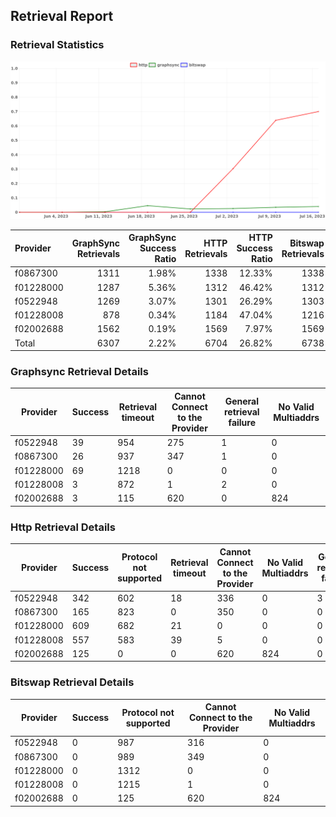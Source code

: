 ## Retrieval Report
### Retrieval Statistics
<img src="https://raw.githubusercontent.com/data-preservation-programs/filplus-checker-assets/main/filecoin-project/filecoin-plus-large-datasets/issues/1625/1689918654329.png"/>

| Provider  | GraphSync Retrievals | GraphSync Success Ratio | HTTP Retrievals | HTTP Success Ratio | Bitswap Retrievals | Bitswap Success Ratio |
| :-------- | -------------------: | ----------------------: | --------------: | -----------------: | -----------------: | --------------------: |
| f0867300  |                 1311 |                   1.98% |            1338 |             12.33% |               1338 |                 0.00% |
| f01228000 |                 1287 |                   5.36% |            1312 |             46.42% |               1312 |                 0.00% |
| f0522948  |                 1269 |                   3.07% |            1301 |             26.29% |               1303 |                 0.00% |
| f01228008 |                  878 |                   0.34% |            1184 |             47.04% |               1216 |                 0.00% |
| f02002688 |                 1562 |                   0.19% |            1569 |              7.97% |               1569 |                 0.00% |
| Total     |                 6307 |                   2.22% |            6704 |             26.82% |               6738 |                 0.00% |

### Graphsync Retrieval Details
| Provider  | Success | Retrieval timeout | Cannot Connect to the Provider | General retrieval failure | No Valid Multiaddrs |
| --------- | ------- | ----------------- | ------------------------------ | ------------------------- | ------------------- |
| f0522948  | 39      | 954               | 275                            | 1                         | 0                   |
| f0867300  | 26      | 937               | 347                            | 1                         | 0                   |
| f01228000 | 69      | 1218              | 0                              | 0                         | 0                   |
| f01228008 | 3       | 872               | 1                              | 2                         | 0                   |
| f02002688 | 3       | 115               | 620                            | 0                         | 824                 |

### Http Retrieval Details
| Provider  | Success | Protocol not supported | Retrieval timeout | Cannot Connect to the Provider | No Valid Multiaddrs | General retrieval failure |
| --------- | ------- | ---------------------- | ----------------- | ------------------------------ | ------------------- | ------------------------- |
| f0522948  | 342     | 602                    | 18                | 336                            | 0                   | 3                         |
| f0867300  | 165     | 823                    | 0                 | 350                            | 0                   | 0                         |
| f01228000 | 609     | 682                    | 21                | 0                              | 0                   | 0                         |
| f01228008 | 557     | 583                    | 39                | 5                              | 0                   | 0                         |
| f02002688 | 125     | 0                      | 0                 | 620                            | 824                 | 0                         |

### Bitswap Retrieval Details
| Provider  | Success | Protocol not supported | Cannot Connect to the Provider | No Valid Multiaddrs |
| --------- | ------- | ---------------------- | ------------------------------ | ------------------- |
| f0522948  | 0       | 987                    | 316                            | 0                   |
| f0867300  | 0       | 989                    | 349                            | 0                   |
| f01228000 | 0       | 1312                   | 0                              | 0                   |
| f01228008 | 0       | 1215                   | 1                              | 0                   |
| f02002688 | 0       | 125                    | 620                            | 824                 |
